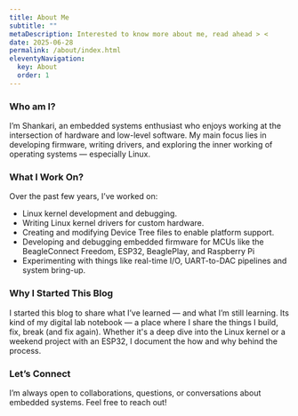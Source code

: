 ```yaml
---
title: About Me
subtitle: ""
metaDescription: Interested to know more about me, read ahead > <
date: 2025-06-28
permalink: /about/index.html
eleventyNavigation:
  key: About
  order: 1
---
```


### Who am I?

I’m Shankari, an embedded systems enthusiast who enjoys working at the intersection of hardware and low-level software. My main focus lies in developing firmware, writing drivers, and exploring the inner working of operating systems — especially Linux.

### What I Work On?

Over the past few years, I’ve worked on:
- Linux kernel development and debugging.
- Writing Linux kernel drivers for custom hardware.
- Creating and modifying Device Tree files to enable platform support.
- Developing and debugging embedded firmware for MCUs like the BeagleConnect Freedom, ESP32, BeaglePlay, and Raspberry Pi
- Experimenting with things like real-time I/O, UART-to-DAC pipelines and system bring-up.

### Why I Started This Blog

I started this blog to share what I’ve learned — and what I’m still learning. Its kind of my digital lab notebook — a place where I share the things I build, fix, break (and fix again). Whether it's a deep dive into the Linux kernel or a weekend project with an ESP32, I document the how and why behind the process.

### Let’s Connect

I’m always open to collaborations, questions, or conversations about embedded systems. Feel free to reach out!
